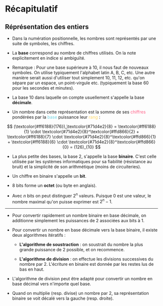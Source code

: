 # Récapitulatif

## Réprésentation des entiers

* Dans la numération positionnelle, les nombres sont représentés par une suite de symboles, les chiffres.

* La **base** correspond au nombre de chiffres utilisés. On la note explicitement en indice si ambiguïté. 

* Remarque : Pour une base supérieure à 10, il nous faut de nouveaux symboles. On utilise typiquement l'alphabet latin A, B, C, etc. Une autre manière serait aussi d'utiliser tout simplement 10, 11, 12, etc. qu'on sépare par un espace, un point-virgule etc. (typiquement la base 60 pour les secondes et minutes).

* La base 10 dans laquelle on compte usuellement s'appelle la base **décimale**.

* Un nombre dans cette représentation est la somme de ses <span style="color:#ff6188">chiffres</span>
 pondérées par la <span style="color:#71d4e2">base</span> puissance leur <span style="color:#ffd866">rang</span> :

$$
(\textcolor{#ff6188}{176})_\textcolor{#71d4e2}{8} =
\textcolor{#ff6188}{1} \cdot \textcolor{#71d4e2}{8}^\textcolor{#ffd866}{2} +
\textcolor{#ff6188}{7} \cdot \textcolor{#71d4e2}{8}^\textcolor{#ffd866}{1} +
\textcolor{#ff6188}{6} \cdot \textcolor{#71d4e2}{8}^\textcolor{#ffd866}{0} = (126)_{10}
$$

* La plus petite des bases, la base 2, s'appelle la base **binaire**. C'est celle utilisée par les systèmes informatiques pour sa fiabilité (résistance au bruit) et la simplicité de son arithmétique (moins de circuiteries).

* Un chiffre en binaire s'appelle un **bit**.

* 8 bits forme un **octet** (ou byte en anglais).

* Avec $n$ bits on peut distinguer $2^n$ valeurs. Puisque 0 est une valeur, le nombre maximal qu'on puisse exprimer est $2^n - 1$.

---

* Pour convertir rapidement un nombre binaire en base décimale, on additionne simplement les puissances de 2 associées aux bits à 1.

* Pour convertir un nombre en base décimale vers la base binaire, il existe deux algorithmes itératifs :

    * **L'algorithme de soustraction** : on soustrait du nombre la plus grande puissance de 2 possible, et on recommence.

    * **L'algorithme de division** : on effectue les divisions successives du nombre par 2. L'écriture en binaire est donnée par les restes lus de bas en haut.

* L'algorithme de division peut être adapté pour convertir un nombre en base décimal vers n'importe quel base.

* Quand on multiplie (resp. divise) un nombre par 2, sa représentation binaire se voit décalé vers la gauche (resp. droite).

